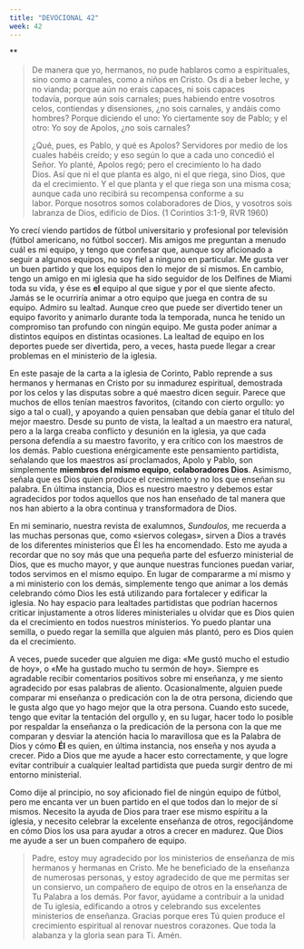 ```yaml
---
title: "DEVOCIONAL 42"
week: 42
---
```

**

> De manera que yo, hermanos, no pude hablaros como a espirituales,
> sino como a carnales, como a niños en Cristo. Os di a beber leche, y
> no vianda; porque aún no erais capaces, ni sois capaces
> todavía, porque aún sois carnales; pues habiendo entre vosotros celos,
> contiendas y disensiones, ¿no sois carnales, y andáis como
> hombres? Porque diciendo el uno: Yo ciertamente soy de Pablo; y el
> otro: Yo soy de Apolos, ¿no sois carnales? 
>
> ¿Qué, pues, es Pablo, y qué es Apolos? Servidores por medio de los
> cuales habéis creído; y eso según lo que a cada uno concedió el
> Señor. Yo planté, Apolos regó; pero el crecimiento lo ha dado
> Dios. Así que ni el que planta es algo, ni el que riega, sino Dios,
> que da el crecimiento. Y el que planta y el que riega son una misma
> cosa; aunque cada uno recibirá su recompensa conforme a su
> labor. Porque nosotros somos colaboradores de Dios, y vosotros sois
> labranza de Dios, edificio de Dios. (1 Corintios 3:1-9, RVR 1960)

Yo crecí viendo partidos de fútbol universitario y profesional por
televisión (fútbol americano, no fútbol soccer). Mis amigos me preguntan
a menudo cuál es mi equipo, y tengo que confesar que, aunque soy
aficionado a seguir a algunos equipos, no soy fiel a ninguno en
particular. Me gusta ver un buen partido y que los equipos den lo mejor
de sí mismos. En cambio, tengo un amigo en mi iglesia que ha sido
seguidor de los Delfines de Miami toda su vida, y ése es **el** equipo
al que sigue y por el que siente afecto. Jamás se le ocurriría animar a
otro equipo que juega en contra de su equipo. Admiro su lealtad. Aunque
creo que puede ser divertido tener un equipo favorito y animarlo durante
toda la temporada, nunca he tenido un compromiso tan profundo con ningún
equipo. Me gusta poder animar a distintos equipos en distintas
ocasiones. La lealtad de equipo en los deportes puede ser divertida,
pero, a veces, hasta puede llegar a crear problemas en el ministerio de
la iglesia.

En este pasaje de la carta a la iglesia de Corinto, Pablo reprende a sus
hermanos y hermanas en Cristo por su inmadurez espiritual, demostrada
por los celos y las disputas sobre a qué maestro dicen seguir. Parece
que muchos de ellos tenían maestros favoritos, (citando con cierto
orgullo: yo sigo a tal o cual), y apoyando a quien pensaban que debía
ganar el título del mejor maestro. Desde su punto de vista, la lealtad a
un maestro era natural, pero a la larga creaba conflicto y desunión en
la iglesia, ya que cada persona defendía a su maestro favorito, y era
crítico con los maestros de los demás. Pablo cuestiona enérgicamente
este pensamiento partidista, señalando que los maestros así proclamados,
Apolo y Pablo, son simplemente **miembros del mismo equipo**,
**colaboradores Dios**. Asimismo, señala que es Dios quien produce el
crecimiento y no los que enseñan su palabra. En última instancia, Dios
es nuestro maestro y debemos estar agradecidos por todos aquellos que
nos han enseñado de tal manera que nos han abierto a la obra continua y
transformadora de Dios.

En mi seminario, nuestra revista de exalumnos, *Sundoulos,* me recuerda
a las muchas personas que, como «siervos colegas», sirven a Dios a
través de los diferentes ministerios que Él les ha encomendado. Esto me
ayuda a recordar que no soy más que una pequeña parte del esfuerzo
ministerial de Dios, que es mucho mayor, y que aunque nuestras funciones
puedan variar, todos servimos en el mismo equipo. En lugar de compararme
a mí mismo y a mi ministerio con los demás, simplemente tengo que animar
a los demás celebrando cómo Dios les está utilizando para fortalecer y
edificar la iglesia. No hay espacio para lealtades partidistas que
podrían hacernos criticar injustamente a otros líderes ministeriales u
olvidar que es Dios quien da el crecimiento en todos nuestros
ministerios. Yo puedo plantar una semilla, o puedo regar la semilla que
alguien más plantó, pero es Dios quien da el crecimiento.

A veces, puede suceder que alguien me diga: «Me gustó mucho el estudio
de hoy», o «Me ha gustado mucho tu sermón de hoy». Siempre es agradable
recibir comentarios positivos sobre mi enseñanza, y me siento agradecido
por esas palabras de aliento. Ocasionalmente, alguien puede comparar mi
enseñanza o predicación con la de otra persona, diciendo que le gusta
algo que yo hago mejor que la otra persona. Cuando esto sucede, tengo
que evitar la tentación del orgullo y, en su lugar, hacer todo lo
posible por respaldar la enseñanza o la predicación de la persona con la
que me comparan y desviar la atención hacia lo maravillosa que es la
Palabra de Dios y cómo **Él** es quien, en última instancia, nos enseña
y nos ayuda a crecer. Pido a Dios que me ayude a hacer esto
correctamente, y que logre evitar contribuir a cualquier lealtad
partidista que pueda surgir dentro de mi entorno ministerial.

Como dije al principio, no soy aficionado fiel de ningún equipo de
fútbol, pero me encanta ver un buen partido en el que todos dan lo mejor
de sí mismos. Necesito la ayuda de Dios para traer ese mismo espíritu a
la iglesia, y necesito celebrar la excelente enseñanza de otros,
regocijándome en cómo Dios los usa para ayudar a otros a crecer en
madurez. Que Dios me ayude a ser un buen compañero de equipo.

> Padre, estoy muy agradecido por los ministerios de enseñanza de mis
> hermanos y hermanas en Cristo. Me he beneficiado de la enseñanza de
> numerosas personas, y estoy agradecido de que me permitas ser un
> consiervo, un compañero de equipo de otros en la enseñanza de Tu
> Palabra a los demás. Por favor, ayúdame a contribuir a la unidad de Tu
> iglesia, edificando a otros y celebrando sus excelentes ministerios de
> enseñanza. Gracias porque eres Tú quien produce el crecimiento
> espiritual al renovar nuestros corazones. Que toda la alabanza y la
> gloria sean para Ti. Amén.
